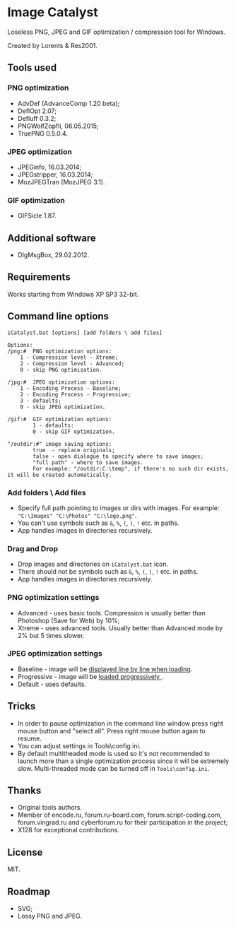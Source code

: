 # Image Catalyst

Loseless PNG, JPEG and GIF optimization / compression tool for Windows.

Created by Lorents & Res2001.

## Tools used

### PNG optimization
- AdvDef (AdvanceComp 1.20 beta);
- DeflOpt 2.07;
- Defluff 0.3.2;
- PNGWolfZopfli, 06.05.2015;
- TruePNG 0.5.0.4.

### JPEG optimization
- JPEGinfo, 16.03.2014;
- JPEGstripper, 16.03.2014;
- MozJPEGTran (MozJPEG 3.1).

### GIF optimization
- GIFSicle 1.87.

## Additional software
- DlgMsgBox, 29.02.2012.

## Requirements

Works starting from Windows XP SP3 32-bit.

## Command line options

```
iCatalyst.bat [options] [add folders \ add files]

Options:
/png:#	PNG optimization options:
	1 - Compression level - Xtreme;
	2 - Compression level - Advanced;
	0 - skip PNG optimization.

/jpg:#	JPEG optimization options:
	1 - Encoding Process - Baseline;
	2 - Encoding Process - Progressive;
	3 - defaults;
	0 - skip JPEG optimization.

/gif:#	GIF optimization options:
		1 - defaults:
		0 - skip GIF optimization.

"/outdir:#"	image saving options:
		true  - replace originals;
		false - open dialogue to specify where to save images;
		"full path" - where to save images.
		For example: "/outdir:C:\temp", if there's no such dir exists, it will be created automatically.
```

### Add folders \ Add files

- Specify full path pointing to images or dirs with images. For example: `"C:\Images" "C:\Photos" "C:\logo.png"`.
- You can't use symbols such as `&`, `%`, `(`, `)`, `!` etc. in paths.
- App handles images in directories recursively.

### Drag and Drop

- Drop images and directories on `iCatalyst.bat` icon.
- There should not be symbols such as `&`, `%`, `(`, `)`, `!` etc. in paths.
- App handles images in directories recursively.

### PNG optimization settings
- Advanced - uses basic tools. Compression is usually better than Photoshop (Save for Web) by 10%;
- Xtreme - uses advanced tools. Usually better than Advanced mode by 2% but 5 times slower.

### JPEG optimization settings
- Baseline - image will be [displayed line by line when loading](http://habrastorage.org/files/854/7c8/404/8547c84042c34393a808798a9f0ecfe9.gif).
- Progressive - image will be [loaded progressively ](http://habrastorage.org/files/365/aa3/0ef/365aa30ef6044cd48425b1288f5aeff4.gif).
- Default - uses defaults.

## Tricks

- In order to pause optimization in the command line window press right mouse button and "select all". Press right mouse button again to resume.
- You can adjust settings in Tools\config.ini.
- By default multitheaded mode is used so it's not recommended to launch more than a single optimization process since it will be extremely slow. Multi-threaded mode can be turned off in `Tools\config.ini`.

## Thanks

- Original tools authors.
- Member of encode.ru, forum.ru-board.com, forum.script-coding.com, forum.vingrad.ru and cyberforum.ru for their participation in the project;
- X128 for exceptional contributions.

## License

MIT.

## Roadmap

- SVG;
- Lossy PNG and JPEG.
